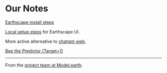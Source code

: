 
# Our Notes

[Earthscape install steps](/localsite/start/earthscape/)

[Local setup steps](../localsite/start/steps/) for Earthscape UI.

More active alternative to [chatgpt-web](https://niek.github.io/chatgpt-web).

[Bee the Predictor (Target=1)](../data-pipeline/research/bees/)

---

From the [project team at Model.earth](/io).
